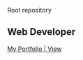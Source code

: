 Root repository

## Web Developer

<a href="https://wixhub.github.io/" target="_blank" >My Portfolio | View</a>

<!--a href="https://webkarte.herokuapp.com/" target="_blank" >My Web-Visit-Card on Heroku</a-->
